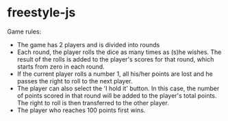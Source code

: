 # freestyle-js

Game rules:

- The game has 2 players and is divided into rounds
- Each round, the player rolls the dice as many times as (s)he wishes. The result of the rolls is added to the player's scores for that round, which starts from zero in each round.
- If the current player rolls a number 1, all his/her points are lost and he passes the right to roll to the next player.
- The player can also select the 'I hold it' button. In this case, the number of points scored in that round will be added to the player's total points. The right to roll is then transferred to the other player.
- The player who reaches 100 points first wins.
